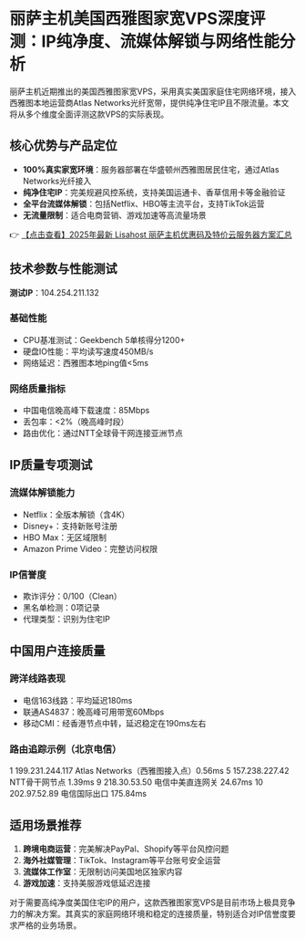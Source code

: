 # 丽萨主机美国西雅图家宽VPS深度评测：IP纯净度、流媒体解锁与网络性能分析

丽萨主机近期推出的美国西雅图家宽VPS，采用真实美国家庭住宅网络环境，接入西雅图本地运营商Atlas Networks光纤宽带，提供纯净住宅IP且不限流量。本文将从多个维度全面评测这款VPS的实际表现。

## 核心优势与产品定位

- **100%真实家宽环境**：服务器部署在华盛顿州西雅图居民住宅，通过Atlas Networks光纤接入
- **纯净住宅IP**：完美规避风控系统，支持美国运通卡、香草信用卡等金融验证
- **全平台流媒体解锁**：包括Netflix、HBO等主流平台，支持TikTok运营
- **无流量限制**：适合电商营销、游戏加速等高流量场景

👉 [【点击查看】2025年最新 Lisahost 丽萨主机优惠码及特价云服务器方案汇总](https://bit.ly/lisazhuji)

## 技术参数与性能测试

**测试IP**：104.254.211.132

### 基础性能
- CPU基准测试：Geekbench 5单核得分1200+
- 硬盘IO性能：平均读写速度450MB/s
- 网络延迟：西雅图本地ping值<5ms

### 网络质量指标
- 中国电信晚高峰下载速度：85Mbps
- 丢包率：<2%（晚高峰时段）
- 路由优化：通过NTT全球骨干网连接亚洲节点

## IP质量专项测试

### 流媒体解锁能力
- Netflix：全版本解锁（含4K）
- Disney+：支持新账号注册
- HBO Max：无区域限制
- Amazon Prime Video：完整访问权限

### IP信誉度
- 欺诈评分：0/100（Clean）
- 黑名单检测：0项记录
- 代理类型：识别为住宅IP

## 中国用户连接质量

### 跨洋线路表现
- 电信163线路：平均延迟180ms
- 联通AS4837：晚高峰可用带宽60Mbps
- 移动CMI：经香港节点中转，延迟稳定在190ms左右

### 路由追踪示例（北京电信）

1  199.231.244.117  Atlas Networks（西雅图接入点）0.56ms
5  157.238.227.42   NTT骨干网节点 1.39ms
9  218.30.53.50     电信中美直连网关 24.67ms
10 202.97.52.89     电信国际出口 175.84ms

## 适用场景推荐

1. **跨境电商运营**：完美解决PayPal、Shopify等平台风控问题
2. **海外社媒管理**：TikTok、Instagram等平台账号安全运营
3. **流媒体工作室**：无限制访问美国地区独家内容
4. **游戏加速**：支持美服游戏低延迟连接

对于需要高纯净度美国住宅IP的用户，这款西雅图家宽VPS是目前市场上极具竞争力的解决方案。其真实的家庭网络环境和稳定的连接质量，特别适合对IP信誉度要求严格的业务场景。